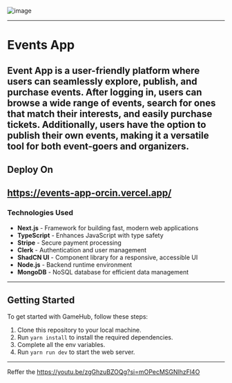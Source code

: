 ![image](https://github.com/user-attachments/assets/2eae9ceb-505b-43df-af1b-facbd0f3928c)

---
# Events App
Event App is a user-friendly platform where users can seamlessly explore, publish, and purchase events. After logging in, users can browse a wide range of events, search for ones that match their interests, and easily purchase tickets. Additionally, users have the option to publish their own events, making it a versatile tool for both event-goers and organizers.
---
## Deploy On
https://events-app-orcin.vercel.app/
---
### Technologies Used

- **Next.js** - Framework for building fast, modern web applications
- **TypeScript** - Enhances JavaScript with type safety
- **Stripe** - Secure payment processing
- **Clerk** - Authentication and user management
- **ShadCN UI** - Component library for a responsive, accessible UI
- **Node.js** - Backend runtime environment
- **MongoDB** - NoSQL database for efficient data management
---  
## Getting Started
To get started with GameHub, follow these steps:

1. Clone this repository to your local machine.
2. Run `yarn install` to install the required dependencies.
3. Complete all the env variables. 
4. Run `yarn run dev` to start the web server. 
---
Reffer the  https://youtu.be/zgGhzuBZOQg?si=mOPecMSGNlhzFl4O
